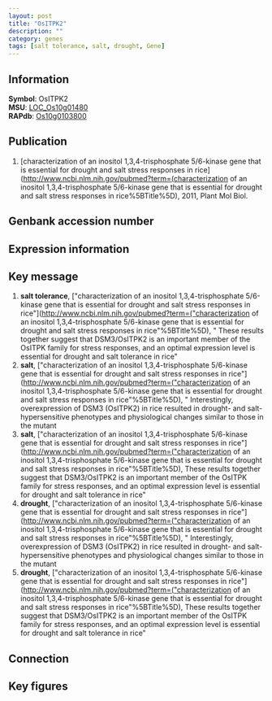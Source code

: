 ```yaml
---
layout: post
title: "OsITPK2"
description: ""
category: genes
tags: [salt tolerance, salt, drought, Gene]
---
```


## Information
__Symbol__: OsITPK2  
__MSU__: [LOC_Os10g01480](http://rice.plantbiology.msu.edu/cgi-bin/ORF_infopage.cgi?orf=LOC_Os10g01480)  
__RAPdb__: [Os10g0103800](http://rapdb.dna.affrc.go.jp/viewer/gbrowse_details/irgsp1?name=Os10g0103800)  

## Publication
1. [characterization of an inositol 1,3,4-trisphosphate 5/6-kinase gene that is essential for drought and salt stress responses in rice](http://www.ncbi.nlm.nih.gov/pubmed?term=(characterization of an inositol 1,3,4-trisphosphate 5/6-kinase gene that is essential for drought and salt stress responses in rice%5BTitle%5D), 2011, Plant Mol Biol.

## Genbank accession number

## Expression information

## Key message
1. __salt tolerance__, ["characterization of an inositol 1,3,4-trisphosphate 5/6-kinase gene that is essential for drought and salt stress responses in rice"](http://www.ncbi.nlm.nih.gov/pubmed?term=("characterization of an inositol 1,3,4-trisphosphate 5/6-kinase gene that is essential for drought and salt stress responses in rice"%5BTitle%5D), " These results together suggest that DSM3/OsITPK2 is an important member of the OsITPK family for stress responses, and an optimal expression level is essential for drought and salt tolerance in rice"
2. __salt__, ["characterization of an inositol 1,3,4-trisphosphate 5/6-kinase gene that is essential for drought and salt stress responses in rice"](http://www.ncbi.nlm.nih.gov/pubmed?term=("characterization of an inositol 1,3,4-trisphosphate 5/6-kinase gene that is essential for drought and salt stress responses in rice"%5BTitle%5D), " Interestingly, overexpression of DSM3 (OsITPK2) in rice resulted in drought- and salt-hypersensitive phenotypes and physiological changes similar to those in the mutant
3. __salt__, ["characterization of an inositol 1,3,4-trisphosphate 5/6-kinase gene that is essential for drought and salt stress responses in rice"](http://www.ncbi.nlm.nih.gov/pubmed?term=("characterization of an inositol 1,3,4-trisphosphate 5/6-kinase gene that is essential for drought and salt stress responses in rice"%5BTitle%5D),  These results together suggest that DSM3/OsITPK2 is an important member of the OsITPK family for stress responses, and an optimal expression level is essential for drought and salt tolerance in rice"
4. __drought__, ["characterization of an inositol 1,3,4-trisphosphate 5/6-kinase gene that is essential for drought and salt stress responses in rice"](http://www.ncbi.nlm.nih.gov/pubmed?term=("characterization of an inositol 1,3,4-trisphosphate 5/6-kinase gene that is essential for drought and salt stress responses in rice"%5BTitle%5D), " Interestingly, overexpression of DSM3 (OsITPK2) in rice resulted in drought- and salt-hypersensitive phenotypes and physiological changes similar to those in the mutant
5. __drought__, ["characterization of an inositol 1,3,4-trisphosphate 5/6-kinase gene that is essential for drought and salt stress responses in rice"](http://www.ncbi.nlm.nih.gov/pubmed?term=("characterization of an inositol 1,3,4-trisphosphate 5/6-kinase gene that is essential for drought and salt stress responses in rice"%5BTitle%5D),  These results together suggest that DSM3/OsITPK2 is an important member of the OsITPK family for stress responses, and an optimal expression level is essential for drought and salt tolerance in rice"

## Connection

## Key figures


